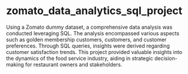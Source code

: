 # zomato_data_analytics_sql_project
Using a Zomato dummy dataset, a comprehensive data analysis was conducted leveraging SQL. The analysis encompassed various aspects such as golden membership customers, customers, and customer preferences. Through SQL queries, insights were derived regarding customer satisfaction trends. This project provided valuable insights into the dynamics of the food service industry, aiding in strategic decision-making for restaurant owners and stakeholders.
